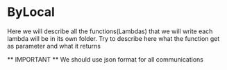 # ByLocal

Here we will describe all the functions(Lambdas) that we will write each lambda will be in its own folder.
Try to describe here what the function get as parameter and what it returns

** IMPORTANT **
We should use json format for all communications